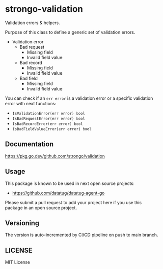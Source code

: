 # strongo-validation

Validation errors & helpers.

Purpose of this class to define a generic set of validation errors.

- Validation error
    - Bad request
        - Missing field
        - Invalid field value
    - Bad record
        - Missing field
        - Invalid field value
    - Bad field
        - Missing field
        - Invalid field value

You can check if an `err error` is a validation error or a specific validation error with next functions:

- `IsValidationError(err error) bool`
- `IsBadRequestError(err error) bool`
- `IsBadRecordError(err error) bool`
- `IsBadFieldValueError(err error) bool`

## Documentation

https://pkg.go.dev/github.com/strongo/validation

## Usage

This package is known to be used in next open source projects:

- https://github.com/datatug/datatug-agent-go

Please submit a pull request to add your project here if you use this package in an open source project.

## Versioning
The version is auto-incremented by CI/CD pipeline on push to main branch.

## LICENSE

MIT License
